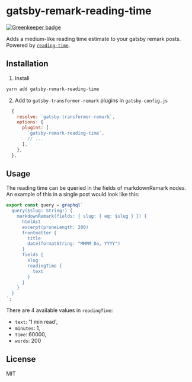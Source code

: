 # gatsby-remark-reading-time

[![Greenkeeper badge](https://badges.greenkeeper.io/syntra/gatsby-remark-reading-time.svg)](https://greenkeeper.io/)

Adds a medium-like reading time estimate to your gatsby remark posts. Powered by [`reading-time`](https://github.com/ngryman/reading-time).

## Installation

1. Install

```bash
yarn add gatsby-remark-reading-time
```

2. Add to `gatsby-transformer-remark` plugins in `gatsby-config.js`

```jsx
  {
    resolve: `gatsby-transformer-remark`,
    options: {
      plugins: [
        `gatsby-remark-reading-time`,
        // ...
      ],
    },
  },
```

## Usage

The reading time can be queried in the fields of markdownRemark nodes. An example of this in a single post would look like this:

```jsx
export const query = graphql`
  query($slug: String!) {
    markdownRemark(fields: { slug: { eq: $slug } }) {
      htmlAst
      excerpt(pruneLength: 200)
      frontmatter {
        title
        date(formatString: "MMMM Do, YYYY")
      }
      fields {
        slug
        readingTime {
          text
        }
      }
    }
  }
`;
```

There are 4 available values in `readingTime`:

- `text`: '1 min read',
- `minutes`: 1,
- `time`: 60000,
- `words`: 200

## License

MIT
